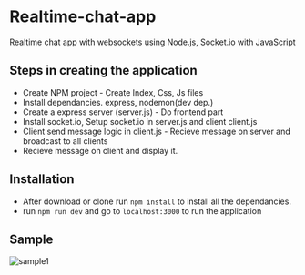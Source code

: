 # Realtime-chat-app 
Realtime chat app with websockets using Node.js, Socket.io with JavaScript

## Steps in creating the application 
- Create NPM project - Create Index, Css, Js files 
- Install dependancies. express, nodemon(dev dep.) 
- Create a express server (server.js) - Do frontend part 
- Install socket.io, Setup socket.io in server.js and client client.js 
- Client send message logic in client.js - Recieve message on server and broadcast to all clients 
- Recieve message on client and display it.

## Installation 
- After download or clone run `npm install` to install all the dependancies. 
- run `npm run dev` and go to `localhost:3000` to run the application

## Sample
![sample1](../master/images/sample.png)
